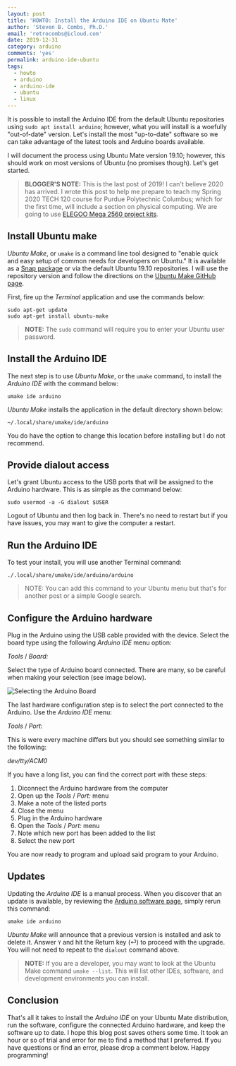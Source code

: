 ```yaml
---
layout: post
title: 'HOWTO: Install the Arduino IDE on Ubuntu Mate'
author: 'Steven B. Combs, Ph.D.'
email: 'retrocombs@icloud.com'
date: 2019-12-31
category: arduino
comments: 'yes'
permalink: arduino-ide-ubuntu
tags:
  - howto
  - arduino
  - arduino-ide
  - ubuntu
  - linux
---
```


It is possible to install the Arduino IDE from the default Ubuntu repositories using `sudo apt install arduino`; however, what you will install is a woefully "out-of-date" version. Let's install the most "up-to-date" software so we can take advantage of the latest tools and Arduino boards available.

I will document the process using Ubuntu Mate version 19.10; however, this should work on most versions of Ubuntu (no promises though). Let's get started.

> **BLOGGER'S NOTE:** This is the last post of 2019! I can't believe 2020 has arrived. I wrote this post to help me prepare to teach my Spring 2020 TECH 120 course for Purdue Polytechnic Columbus; which for the first time, will include a section on physical computing. We are going to use [ELEGOO Mega 2560 project kits](https://amzn.to/2SHAbrn).

## Install Ubuntu make
_Ubuntu Make_, or `umake` is a command line tool designed to "enable quick and easy setup of common needs for developers on Ubuntu." It is available as a [Snap package](https://snapcraft.io/ubuntu-make) or via the default Ubuntu 19.10 repositories. I will use the repository version and follow the directions on the [Ubuntu Make GitHub page](https://github.com/ubuntu/ubuntu-make).

First, fire up the _Terminal_ application and use the commands below:

```
sudo apt-get update
sudo apt-get install ubuntu-make
```
> **NOTE:** The `sudo` command will require you to enter your Ubuntu user password.

## Install the Arduino IDE

The next step is to use _Ubuntu Make_, or the `umake` command, to install the _Arduino IDE_ with the command below:

```
umake ide arduino
```

_Ubuntu Make_ installs the application in the default directory shown below:

`~/.local/share/umake/ide/arduino`

You do have the option to change this location before installing but I do not recommend.

## Provide dialout access

Let's grant Ubuntu access to the USB ports that will be assigned to the Arduino hardware. This is as simple as the command below:

```
sudo usermod -a -G dialout $USER
```

Logout of Ubuntu and then log back in. There's no need to restart but if you have issues, you may want to give the computer a restart.

## Run the Arduino IDE

To test your install, you will use another Terminal command:

```
./.local/share/umake/ide/arduino/arduino
```

> NOTE: You can add this command to your Ubuntu menu but that's for another post or a simple Google search.

## Configure the Arduino hardware

Plug in the Arduino using the USB cable provided with the device. Select the board type using the following _Arduino IDE_ menu option:

_Tools_ / _Board:_

Select the type of Arduino board connected. There are many, so be careful when making your selection (see image below).

![Selecting the Arduino Board](/images/posts/2019-12-31-arduino-selection.png)

The last hardware configuration step is to select the port connected to the Arduino. Use the _Arduino IDE_ menu:

_Tools_ / _Port:_

This is were every machine differs but you should see something similar to the following:

_dev/tty/ACM0_

If you have a long list, you can find the correct port with these steps:

1. Diconnect the Arduino hardware from the computer
2. Open up the _Tools_ / _Port:_ menu
3. Make a note of the listed ports
4. Close the menu
5. Plug in the Arduino hardware
6. Open the _Tools_ / _Port:_ menu
7. Note which new port has been added to the list
8. Select the new port

You are now ready to program and upload said program to your Arduino.

## Updates
Updating the _Arduino IDE_ is a manual process. When you discover that an update is available, by reviewing the [Arduino software page](https://www.arduino.cc/en/main/software), simply rerun this command:

`umake ide arduino`

_Ubuntu Make_ will announce that a previous version is installed and ask to delete it. Answer `Y` and hit the Return key (⏎) to proceed with the upgrade. You will not need to repeat to the `dialout` command above.

> **NOTE:** If you are a developer, you may want to look at the Ubuntu Make command `umake --list`. This will list other IDEs, software, and development environments you can install.

## Conclusion

That's all it takes to install the _Arduino IDE_ on your Ubuntu Mate distribution, run the software, configure the connected Arduino hardware, and keep the software up to date. I hope this blog post saves others some time. It took an hour or so of trial and error for me to find a method that I preferred. If you have questions or find an error, please drop a comment below. Happy programming!
